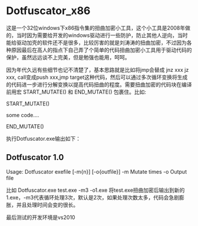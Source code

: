 # Dotfuscator_x86

这是一个32位windows下x86指令集的扭曲加密小工具，这个小工具是2008年做的，当时因为需要给开发的windows驱动进行一些防护，防止其他人逆向，当时能给驱动加壳的软件还不是很多，比较厉害的就是刘涛涛的扭曲加密，不过因为各种原因最后在高人的指点下自己弄了个简单的代码扭曲加密小工具用于驱动代码的保护，虽然远远谈不上完美，但是勉强也能用，呵呵。 

因为年代久远有些细节也记不清楚了，基本思路就是比如将jmp会替成 jnz xxx jz xxx, call变成push xxx,jmp target这种代码，然后可以通过多次循环变换将生成的代码进一步进行分解变换以提高代码扭曲的程度。需要扭曲加密的代码块在编译前用宏 START_MUTATE() 和 END_MUTATE() 包裹住。比如:

START_MUTATE()

some code....

END_MUTATE()

执行Dotfuscator.exe输出如下：

Dotfuscator 1.0
---------------
Usage:
        Dotfuscator exefile [-m{n}] [-o{outfile}]
        -m      Mutate times
        -o      Output file

比如 Dotfuscator.exe test.exe -m3 -o1.exe 将test.exe扭曲加密后输出到新的1.exe，-m3代表循环处理3次，默认是2次，如果处理次数太多，代码会急剧膨胀，并且处理时间会变的很长。

最后测试的开发环境是vs2010
